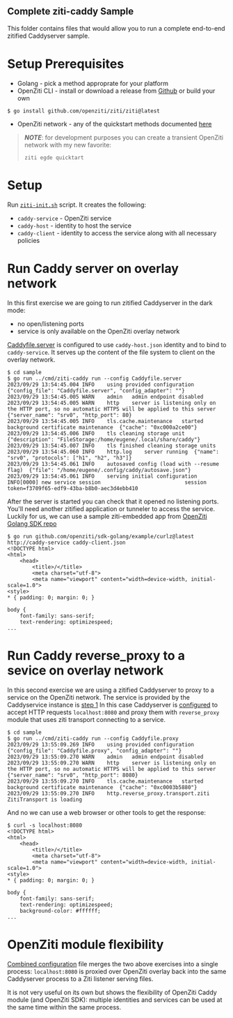 Complete ziti-caddy Sample
-----

This folder contains files that would allow you to run a 
complete end-to-end zitified Caddyserver sample.

# Setup Prerequisites 
* Golang - pick a method approprate for your platform
* OpenZiti CLI - install or download a release from [Github](https://github.com/openziti/ziti/releases/latest)
      or build your own
```shell
$ go install github.com/openziti/ziti/ziti@latest
```
* OpenZiti network - any of the quickstart methods documented [here](https://openziti.io/docs/learn/quickstarts/)
> **_NOTE_**: for development purposes you can create a transient OpenZiti network with my new
> favorite:
> ```
> ziti egde quicktart
> ```

# Setup
Run [`ziti-init.sh`](./ziti-init.sh) script. It creates the following:
- `caddy-service` - OpenZiti service
- `caddy-host` - identity to host the service
- `caddy-client` - identity to access the service
along with all necessary policies

# Run Caddy server on overlay network
In this first exercise we are going to run zitified Caddyserver in the dark mode:
- no open/listening ports
- service is only available on the OpenZiti overlay network

[Caddyfile.server](Caddyfile.server) is configured to use `caddy-host.json` identity 
and to bind to `caddy-service`. 
It serves up the content of the file system to client on the overlay network.

```shell
$ cd sample
$ go run ../cmd/ziti-caddy run --config Caddyfile.server
2023/09/29 13:54:45.004	INFO	using provided configuration	{"config_file": "Caddyfile.server", "config_adapter": ""}
2023/09/29 13:54:45.005	WARN	admin	admin endpoint disabled
2023/09/29 13:54:45.005	WARN	http	server is listening only on the HTTP port, so no automatic HTTPS will be applied to this server	{"server_name": "srv0", "http_port": 80}
2023/09/29 13:54:45.005	INFO	tls.cache.maintenance	started background certificate maintenance	{"cache": "0xc000a2ce00"}
2023/09/29 13:54:45.006	INFO	tls	cleaning storage unit	{"description": "FileStorage:/home/eugene/.local/share/caddy"}
2023/09/29 13:54:45.007	INFO	tls	finished cleaning storage units
2023/09/29 13:54:45.060	INFO	http.log	server running	{"name": "srv0", "protocols": ["h1", "h2", "h3"]}
2023/09/29 13:54:45.061	INFO	autosaved config (load with --resume flag)	{"file": "/home/eugene/.config/caddy/autosave.json"}
2023/09/29 13:54:45.061	INFO	serving initial configuration
INFO[0000] new service session                           session token=f3709f65-edf9-43ba-b8b0-aec3d4ebb410

```

After the server is started you can check that it opened no listening ports. 
You'll need another zitified application or tunneler to access the service. 
Luckily for us, we can use a sample ziti-embedded app from [OpenZiti Golang SDK repo](https://github.com/openziti/sdk-golang)

```shell
$ go run github.com/openziti/sdk-golang/example/curlz@latest http://caddy-service caddy-client.json
<!DOCTYPE html>
<html>
	<head>
		<title>/</title>
		<meta charset="utf-8">
		<meta name="viewport" content="width=device-width, initial-scale=1.0">
<style>
* { padding: 0; margin: 0; }

body {
	font-family: sans-serif;
	text-rendering: optimizespeed;
...
```

# Run Caddy reverse_proxy to a sevice on overlay network
In this second exercise we are using a zitified Caddyserver to proxy to a service on the OpenZiti network.
The service is provided by the Caddyservice instance is [step 1](#run-caddy-server-on-overlay-network)
In this case Caddyserver is [configured](./Caddyfile.proxy) to accept HTTP requests `localhost:8080` 
and proxy them with `reverse_proxy` module that uses ziti transport connecting to a service.

```shell
$ cd sample
$ go run ../cmd/ziti-caddy run --config Caddyfile.proxy
2023/09/29 13:55:09.269	INFO	using provided configuration	{"config_file": "Caddyfile.proxy", "config_adapter": ""}
2023/09/29 13:55:09.270	WARN	admin	admin endpoint disabled
2023/09/29 13:55:09.270	WARN	http	server is listening only on the HTTP port, so no automatic HTTPS will be applied to this server	{"server_name": "srv0", "http_port": 8080}
2023/09/29 13:55:09.270	INFO	tls.cache.maintenance	started background certificate maintenance	{"cache": "0xc0003b5880"}
2023/09/29 13:55:09.270	INFO	http.reverse_proxy.transport.ziti	ZitiTransport is loading
```

And no we can use a web browser or other tools to get the response:
```shell
$ curl -s localhost:8080
<!DOCTYPE html>
<html>
	<head>
		<title>/</title>
		<meta charset="utf-8">
		<meta name="viewport" content="width=device-width, initial-scale=1.0">
<style>
* { padding: 0; margin: 0; }

body {
	font-family: sans-serif;
	text-rendering: optimizespeed;
	background-color: #ffffff;
...
```

# OpenZiti module flexibility
[Combined configuration](Caddyfile.combined) file merges the two above exercises into a single process: `localhost:8080` is 
proxied over OpenZiti overlay back into the same Caddyserver process to a Ziti listener serving files.

It is not very useful on its own but shows the flexibility of OpenZiti Caddy module (and OpenZiti SDK):
multiple identities and services can be used at the same time within the same process.

